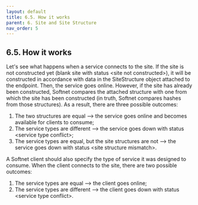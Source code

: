 ```yaml
---
layout: default
title: 6.5. How it works
parent: 6. Site and Site Structure
nav_order: 5
---
```


## 6.5. How it works

Let's see what happens when a service connects to the site. If the site is not constructed yet (blank site with status &lt;<span class="text-error">site not constructed</span>&gt;), it will be constructed in accordance with data in the SiteStructure object attached to the endpoint. Then, the service goes online. However, if the site has already been constructed, Softnet compares the attached structure with one from which the site has been constructed (in truth, Softnet compares hashes from those structures). As a result, there are three possible outcomes:
1.	The two structures are equal –> the service goes online and becomes available for clients to consume; 
2.	The service types are different –> the service goes down with status &lt;<span class="text-error">service type conflict</span>&gt;;
3.	The service types are equal, but the site structures are not –> the service goes down with status &lt;<span class="text-error">site structure mismatch</span>&gt;.  

A Softnet client should also specify the type of service it was designed to consume. When the client connects to the site, there are two possible outcomes:
1.	The service types are equal –> the client goes online;
2.	The service types are different –> the client goes down with status &lt;<span class="text-error">service type conflict</span>&gt;.